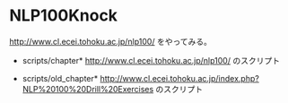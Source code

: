 # NLP100Knock
http://www.cl.ecei.tohoku.ac.jp/nlp100/
をやってみる。

* scripts/chapter\* 
  http://www.cl.ecei.tohoku.ac.jp/nlp100/ 
  のスクリプト 

* scripts/old\_chapter\* 
  http://www.cl.ecei.tohoku.ac.jp/index.php?NLP%20100%20Drill%20Exercises 
  のスクリプト 

